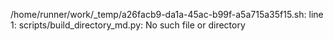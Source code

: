/home/runner/work/_temp/a26facb9-da1a-45ac-b99f-a5a715a35f15.sh: line 1: scripts/build_directory_md.py: No such file or directory
